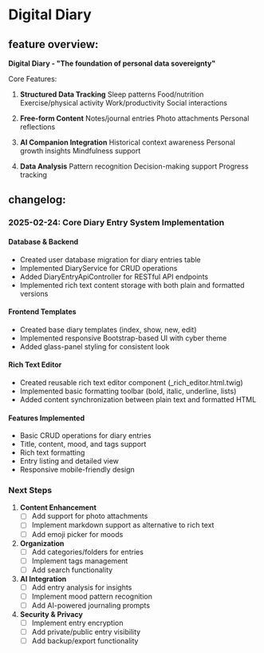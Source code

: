 # Digital Diary

## feature overview:

**Digital Diary - "The foundation of personal data sovereignty"**

Core Features:

1. **Structured Data Tracking**
    Sleep patterns
    Food/nutrition
    Exercise/physical activity
    Work/productivity
    Social interactions

2. **Free-form Content**
    Notes/journal entries
    Photo attachments
    Personal reflections

3. **AI Companion Integration**
    Historical context awareness
    Personal growth insights
    Mindfulness support

4. **Data Analysis**
    Pattern recognition
    Decision-making support
    Progress tracking


## changelog:

### 2025-02-24: Core Diary Entry System Implementation

#### Database & Backend
- Created user database migration for diary entries table
- Implemented DiaryService for CRUD operations
- Added DiaryEntryApiController for RESTful API endpoints
- Implemented rich text content storage with both plain and formatted versions

#### Frontend Templates
- Created base diary templates (index, show, new, edit)
- Implemented responsive Bootstrap-based UI with cyber theme
- Added glass-panel styling for consistent look

#### Rich Text Editor
- Created reusable rich text editor component (_rich_editor.html.twig)
- Implemented basic formatting toolbar (bold, italic, underline, lists)
- Added content synchronization between plain text and formatted HTML

#### Features Implemented
- Basic CRUD operations for diary entries
- Title, content, mood, and tags support
- Rich text formatting
- Entry listing and detailed view
- Responsive mobile-friendly design

### Next Steps
1. **Content Enhancement**
   - [ ] Add support for photo attachments
   - [ ] Implement markdown support as alternative to rich text
   - [ ] Add emoji picker for moods

2. **Organization**
   - [ ] Add categories/folders for entries
   - [ ] Implement tags management
   - [ ] Add search functionality

3. **AI Integration**
   - [ ] Add entry analysis for insights
   - [ ] Implement mood pattern recognition
   - [ ] Add AI-powered journaling prompts

4. **Security & Privacy**
   - [ ] Implement entry encryption
   - [ ] Add private/public entry visibility
   - [ ] Add backup/export functionality
